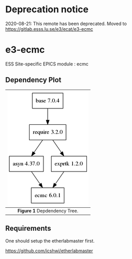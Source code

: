 # Deprecation notice

2020-08-21: This remote has been deprecated. Moved to https://gitlab.esss.lu.se/e3/ecat/e3-ecmc

e3-ecmc 
======
ESS Site-specific EPICS module : ecmc


## Dependency Plot

|![ecmc dep](docs/ecmc.png)|
| :---: |
|**Figure 1** Depdendency Tree. |



## Requirements

One should setup the etherlabmaster first.

https://github.com/icshwi/etherlabmaster
